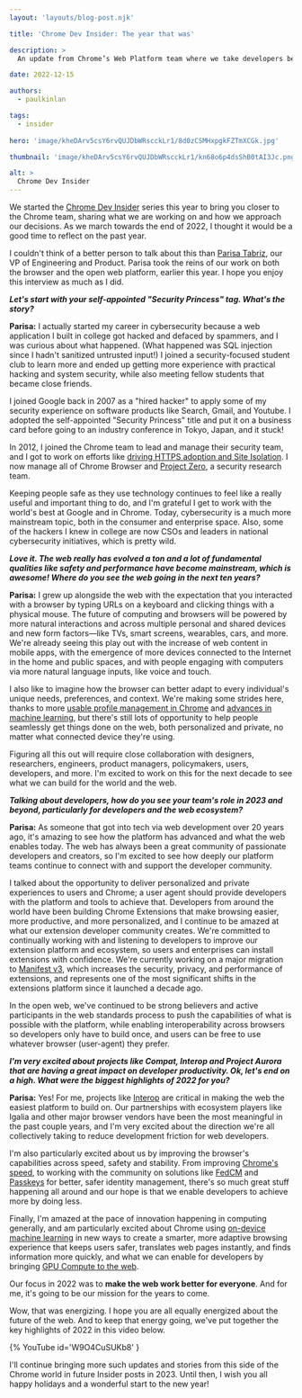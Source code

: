 ```yaml
---
layout: 'layouts/blog-post.njk'

title: 'Chrome Dev Insider: The year that was'

description: >
  An update from Chrome’s Web Platform team where we take developers behind the scenes to share perspectives, conversations and updates.

date: 2022-12-15

authors:
  - paulkinlan

tags:
  - insider
 
hero: 'image/kheDArv5csY6rvQUJDbWRscckLr1/8d0zCSMHxpgkFZTmXCGk.jpg'

thumbnail: 'image/kheDArv5csY6rvQUJDbWRscckLr1/kn68o6p4dsShB0tAI3Jc.png'

alt: >
  Chrome Dev Insider
---
```


We started the [Chrome Dev Insider](/insider/) series this year to bring you closer to the Chrome team, sharing what we are working on and how we approach our decisions. As we march towards the end of 2022, I thought it would be a good time to reflect on the past year.

I couldn't think of a better person to talk about this than [Parisa Tabriz](https://twitter.com/laparisa), our VP of Engineering and Product. Parisa took the reins of our work on both the browser and the open web platform, earlier this year. I hope you enjoy this interview as much as I did.

_**Let's start with your self-appointed "Security Princess" tag. What's the story?**_  

**Parisa:** I actually started my career in cybersecurity because a web application I built in college got hacked and defaced by spammers, and I was curious about what happened. (What happened was SQL injection since I hadn't sanitized untrusted input!) I joined a security-focused student club to learn more and ended up getting more experience with practical hacking and system security, while also meeting fellow students that became close friends. 

I joined Google back in 2007 as a "hired hacker" to apply some of my security experience on software products like Search, Gmail, and Youtube. I adopted the self-appointed "Security Princess" title and put it on a business card before going to an industry conference in Tokyo, Japan, and it stuck!

In 2012, I joined the Chrome team to lead and manage their security team, and I got to work on efforts like [driving HTTPS adoption and Site Isolation](https://www.blog.google/perspectives/parisa-tabriz/optimistic-dissatisfaction-status-quo-security/). I now manage all of Chrome Browser and [Project Zero](https://googleprojectzero.blogspot.com/), a security research team.

Keeping people safe as they use technology continues to feel like a really useful and important thing to do, and I'm grateful I get to work with the world's best at Google and in Chrome. Today, cybersecurity is a much more mainstream topic, both in the consumer and enterprise space. Also, some of the hackers I knew in college are now CSOs and leaders in national cybersecurity initiatives, which is pretty wild.

_**Love it. The web really has evolved a ton and a lot of fundamental qualities like safety and performance have become mainstream, which is awesome! Where do you see the web going in the next ten years?**_

**Parisa:** I grew up alongside the web with the expectation that you interacted with a browser by typing URLs on a keyboard and clicking things with a physical mouse. The future of computing and browsers will be powered by more natural interactions and across multiple personal and shared devices and new form factors—like TVs, smart screens, wearables, cars, and more. We're already seeing this play out with the increase of web content in mobile apps, with the emergence of more devices connected to the Internet in the home and public spaces, and with people engaging with computers via more natural language inputs, like voice and touch.

I also like to imagine how the browser can better adapt to every individual's unique needs, preferences, and context. We're making some strides here, thanks to more [usable profile management in Chrome](https://blog.google/products/chrome/create-space-yourself-chrome/) and [advances in machine learning](https://googleprojectzero.blogspot.com/), but there's still lots of opportunity to help people seamlessly get things done on the web, both personalized and private, no matter what connected device they're using.

Figuring all this out will require close collaboration with designers, researchers, engineers, product managers, policymakers, users, developers, and more. I'm excited to work on this for the next decade to see what we can build for the world and the web.

_**Talking about developers, how do you see your team's role in 2023 and beyond, particularly for developers and the web ecosystem?**_

**Parisa:** As someone that got into tech via web development over 20 years ago, it's amazing to see how the platform has advanced and what the web enables today. The web has always been a great community of passionate developers and creators, so I'm excited to see how deeply our platform teams continue to connect with and support the developer community. 

I talked about the opportunity to deliver personalized and private experiences to users and Chrome; a user agent should provide developers with the platform and tools to achieve that. Developers from around the world have been building Chrome Extensions that make browsing easier, more productive, and more personalized, and I continue to be amazed at what our extension developer community creates. We're committed to continually working with and listening to developers to improve our extension platform and ecosystem, so users and enterprises can install extensions with confidence. We're currently working on a major migration to [Manifest v3](/docs/extensions/mv3/intro/), which increases the security, privacy, and performance of extensions, and represents one of the most significant shifts in the extensions platform since it launched a decade ago.

In the open web, we've continued to be strong believers and active participants in the web standards process to push the capabilities of what is possible with the platform, while enabling interoperability across browsers so developers only have to build once, and users can be free to use whatever browser (user-agent) they prefer.

_**I'm very excited about projects like Compat, Interop and Project Aurora that are having a great impact on developer productivity. Ok, let's end on a high. What were the biggest highlights of 2022 for you?**_

**Parisa:** Yes! For me, projects like [Interop](https://wpt.fyi/interop-2022) are critical in making the web the easiest platform to build on. Our partnerships with ecosystem players like Igalia and other major browser vendors have been the most meaningful in the past couple years, and I'm very excited about the direction we're all collectively taking to reduce development friction for web developers. 

I'm also particularly excited about us by improving the browser's capabilities across speed, safety and stability. From improving [Chrome's speed](https://blog.chromium.org/search/label/the%20fast%20and%20the%20curious), to working with the community on solutions like [FedCM](/en/docs/privacy-sandbox/fedcm/) and [Passkeys](https://blog.google/technology/safety-security/one-step-closer-to-a-passwordless-future/) for better, safer identity management, there's so much great stuff happening all around and our hope is that we enable developers to achieve more by doing less.

Finally, I'm amazed at the pace of innovation happening in computing generally, and am particularly excited about Chrome using [on-device machine learning](https://blog.google/products/chrome/building-a-more-helpful-browser-with-machine-learning) in new ways to create a smarter, more adaptive browsing experience that keeps users safer, translates web pages instantly, and finds information more quickly, and what we can enable for developers by bringing [GPU Compute to the web](https://web.dev/gpu-compute/).

Our focus in 2022 was to **make the web work better for everyone**. And for me, it's going to be our mission for the years to come.

Wow, that was energizing. I hope you are all equally energized about the future of the web. And to keep that energy going, we've put together the key highlights of 2022 in this video below.

{% YouTube id='W9O4CuSUKb8' }

I'll continue bringing more such updates and stories from this side of the Chrome world in future Insider posts in 2023. Until then, I wish you all happy holidays and a wonderful start to the new year!
